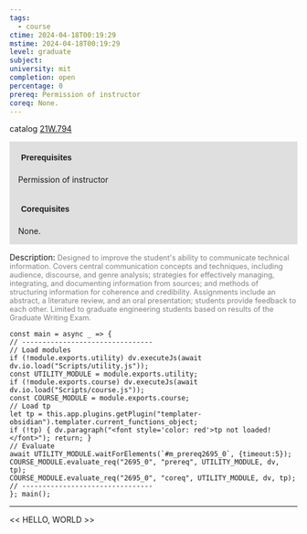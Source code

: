 ```yaml
---
tags:
  - course
ctime: 2024-04-18T00:19:29
mstime: 2024-04-18T00:19:29
level: graduate
subject: 
university: mit
completion: open
percentage: 0
prereq: Permission of instructor
coreq: None.
---
```


catalog [21W.794](http://student.mit.edu/catalog/m21Wb.html#21W.794)

<span style="display: block; padding: 15px; background-color: rgb(100, 100, 100, 0.2);"><font id="m_prereq2695_0" style="display: block; font-family: Arial, sans-serif; font-weight: bold; padding: 5px">Prerequisites</font><br><span id="prereq2695_0">Permission of instructor</span></span>
<span style="display: block; padding: 15px; background-color: rgb(100, 100, 100, 0.2);"><font id="m_coreq2695_0" style="display: block; font-family: Arial, sans-serif; font-weight: bold; padding: 5px">Corequisites</font><br><span id="coreq2695_0">None.</span></span>

<font style="">Description:</font>
<font style="color: grey; font-size: 0.8rem;">Designed to improve the student's ability to communicate technical information. Covers central communication concepts and techniques, including audience, discourse, and genre analysis; strategies for effectively managing, integrating, and documenting information from sources; and methods of structuring information for coherence and credibility. Assignments include an abstract, a literature review, and an oral presentation; students provide feedback to each other. Limited to graduate engineering students based on results of the Graduate Writing Exam.</font>

```dataviewjs
const main = async _ => {
// --------------------------------
// Load modules
if (!module.exports.utility) dv.executeJs(await dv.io.load("Scripts/utility.js"));
const UTILITY_MODULE = module.exports.utility;
if (!module.exports.course) dv.executeJs(await dv.io.load("Scripts/course.js"));
const COURSE_MODULE = module.exports.course;
// Load tp
let tp = this.app.plugins.getPlugin("templater-obsidian").templater.current_functions_object;
if (!tp) { dv.paragraph("<font style='color: red'>tp not loaded!</font>"); return; }
// Evaluate
await UTILITY_MODULE.waitForElements(`#m_prereq2695_0`, {timeout:5});
COURSE_MODULE.evaluate_req("2695_0", "prereq", UTILITY_MODULE, dv, tp);
COURSE_MODULE.evaluate_req("2695_0", "coreq", UTILITY_MODULE, dv, tp);
// --------------------------------
}; main();
```

---

<< HELLO, WORLD >>
